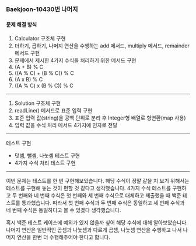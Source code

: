 ### Baekjoon-10430번 나머지

#### 문제 해결 방식

1. Calculator 구조체 구현
2. 더하기, 곱하기, 나머지 연산을 수행하는 add 메서드, multiply 메서드, remainder 메서드 구현
3. 문제에서 제시한 4가지 수식을 처리하기 위한 메서드 구현
4. (A + B) % C
5. ((A % C) + (B % C)) % C
6. (A x B) % C
7. ((A % C) x (B % C)) % C

---

1. Solution 구조체 구현
2. readLine() 메서드로 표준 입력 구현
3. 표준 입력 값(string)을 공백 단위로 분리 후 Integer형 배열로 형변환(map 사용)
4. 입력 값을 수식 처리 메서드 4가지에 인자로 전달

---

테스트 구현

- 덧셈, 뺄셈, 나눗셈 테스트 구현
- 4가지 수식 처리 테스트 구현

---

이번 문제는 테스트를 한 번 구현해보았습니다. 해당 수식이 정말 같을 지 보기 위해서는 테스트를 구현해 놓는 것이 편할 것 같다고 생각했습니다. 4가지 수식 테스트를 구현하고 두 번째와 네 번째 수식은 첫 번째와 세 번째 수식으로 대체하고 제출했을 때  백준 테스트를 통과했습니다. 따라서 첫 번째 수식과 두 번째 수식은 동일하고 세 번째 수식과 네 번째 수식은 동일하다고 볼 수 있겠다 생각했습니다.

혹시 백준 테스트 케이스에 예외가 있지 않을까 싶어 해당 수식에 대해 알아보았습니다. 나머지 연산은 일반적인 곱셈과 나눗셈과 다르게 곱셈, 나눗셈 연산을 수행하고 나서 나머지 연산을 한번 더 수행해주어야 한다고 합니다.